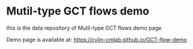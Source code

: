 # Mutil-type GCT flows demo
this is the data repository of Mutil-type GCT flows demo page

Demo page is available at: https://cylin-cmlab.github.io/GCT-flow-demo
